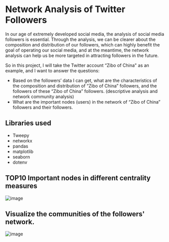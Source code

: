 # Network Analysis of Twitter Followers

In our age of extremely developed social media, the analysis of social media followers is essential. Through the analysis, we can be clearer about the composition and distribution of our followers, which can highly benefit the goal of operating our social media, and at the meantime, the network analysis can help us be more targeted in attracting followers in the future. 

So in this project, I will take the Twitter account “Zibo of China" as an example, and I want to answer the questions:
- Based on the followers’ data I can get, what are the characteristics of the composition and distribution of “Zibo of China” followers, and the followers of these “Zibo of China” followers. (descriptive analysis and network community analysis) 
- What are the important nodes (users) in the network of “Zibo of China” followers and their followers.

## Libraries used

- Tweepy
- networkx
- pandas
- matplotlib
- seaborn
- dotenv



## TOP10 Important nodes in different centrality measures
![image](https://user-images.githubusercontent.com/97128113/201209241-141bb4e8-d61d-4644-9d75-cd60981a791b.png)

## Visualize the communities of the followers' network.
![image](https://user-images.githubusercontent.com/97128113/201208624-12b8fc62-81e7-4204-ad1c-506fe723c5dc.png)
